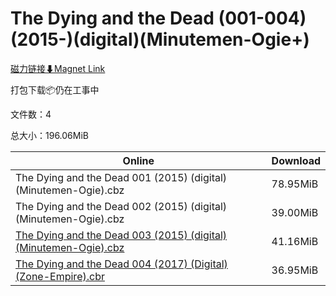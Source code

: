 # The Dying and the Dead (001-004)(2015-)(digital)(Minutemen-Ogie+)

[磁力链接⬇Magnet Link](magnet:?xt=urn:btih:e699b0585693aee49b71266b87a1a628255d6680&dn=The%20Dying%20and%20the%20Dead%20%28001-004%29%282015-%29%28digital%29%28Minutemen-Ogie%2B%29)

打包下载📦仍在工事中

文件数：4

总大小：196.06MiB

Online | Download
--- | ---
The Dying and the Dead 001 (2015) (digital) (Minutemen-Ogie).cbz | 78.95MiB
The Dying and the Dead 002 (2015) (digital) (Minutemen-Ogie).cbz | 39.00MiB
[The Dying and the Dead 003 (2015) (digital) (Minutemen-Ogie).cbz](https://github.com/alicewish/markdown/blob/master/comic/Dying-Dead-003-2015-digital-Minutemen-Ogie-cbz.md) | 41.16MiB
[The Dying and the Dead 004 (2017) (Digital) (Zone-Empire).cbr](https://github.com/alicewish/markdown/blob/master/comic/Dying-Dead-004-2017-Digital-Zone-Empire-cbr.md) | 36.95MiB